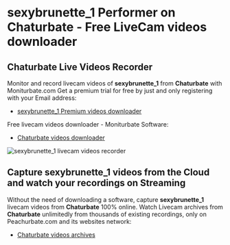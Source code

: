# sexybrunette_1 Performer on Chaturbate - Free LiveCam videos downloader

## Chaturbate Live Videos Recorder

Monitor and record livecam videos of **sexybrunette_1** from **Chaturbate** with Moniturbate.com
Get a premium trial for free by just and only registering with your Email address:
* [sexybrunette_1 Premium videos downloader](https://moniturbate.com/request-demo-licence-key.html)

Free livecam videos downloader - Moniturbate Software:
* [Chaturbate videos downloader](https://moniturbate.com/moniturbate-download-software.html)

![sexybrunette_1 livecam videos recorder](https://peachurnet.com/templates/moniturbate-software.png)


## Capture sexybrunette_1 videos from the Cloud and watch your recordings on Streaming

Without the need of downloading a software, capture **sexybrunette_1** livecam videos from **Chaturbate** 100% online.
Watch Livecam archives from **Chaturbate** unlimitedly from thousands of existing recordings, only on Peachurbate.com and its websites network:
* [Chaturbate videos archives](https://peachurnet.com/)